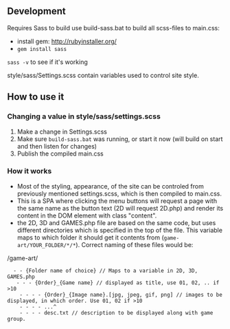 ## Development

Requires Sass to build use build-sass.bat to build all scss-files to main.css:
 - install gem: http://rubyinstaller.org/
 - `gem install sass`
 
 `sass -v` to see if it's working
 
 style/sass/Settings.scss contain variables used to control site style.


## How to use it
### Changing a value in style/sass/settings.scss

1. Make a change in Settings.scss
2. Make sure `build-sass.bat` was running, or start it now (will build on start and then listen for changes)
3. Publish the compiled main.css


### How it works

 - Most of the styling, appearance, of the site can be controled from previously mentioned settings.scss, which is then compiled to main.css.
 - This is a SPA where clicking the menu buttons will request a page with the same name as the button text (2D will request 2D.php) and render its content in the DOM element with class "content".
 - the 2D, 3D and GAMES.php file are based on the same code, but uses different directories which is specified in the top of the file. This variable maps to which folder it should get it contents from (`game-art/YOUR_FOLDER/*/*`). Correct naming of these files would be: 

/game-art/
```
  - - {Folder name of choice} // Maps to a variable in 2D, 3D, GAMES.php
   - - - {Order}_{Game name} // displayed as title, use 01, 02, .. if >10
    - - - - {Order}_{Image name}.[jpg, jpeg, gif, png] // images to be displayed, in which order. Use 01, 02 if >10
    - - - - ...^
    - - - - desc.txt // description to be displayed along with game group.
```
